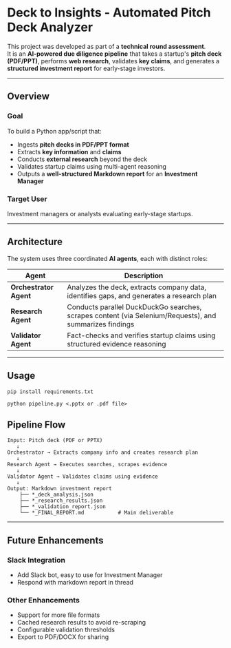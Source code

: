 # Deck to Insights - Automated Pitch Deck Analyzer

This project was developed as part of a **technical round assessment**.  
It is an **AI-powered due diligence pipeline** that takes a startup's **pitch deck (PDF/PPT)**, performs **web research**, validates **key claims**, and generates a **structured investment report** for early-stage investors.

---

## Overview

### Goal
To build a Python app/script that:
- Ingests **pitch decks in PDF/PPT format**
- Extracts **key information** and **claims**
- Conducts **external research** beyond the deck
- Validates startup claims using multi-agent reasoning
- Outputs a **well-structured Markdown report** for an **Investment Manager**

### Target User
Investment managers or analysts evaluating early-stage startups.

---

## Architecture

The system uses three coordinated **AI agents**, each with distinct roles:

| Agent | Description |
|--------|--------------|
| **Orchestrator Agent** | Analyzes the deck, extracts company data, identifies gaps, and generates a research plan |
| **Research Agent** | Conducts parallel DuckDuckGo searches, scrapes content (via Selenium/Requests), and summarizes findings |
| **Validator Agent** | Fact-checks and verifies startup claims using structured evidence reasoning |

---

## Usage
```text
pip install requirements.txt

python pipeline.py <.pptx or .pdf file>
```

## Pipeline Flow

```text
Input: Pitch deck (PDF or PPTX)
   ↓
Orchestrator → Extracts company info and creates research plan
   ↓
Research Agent → Executes searches, scrapes evidence
   ↓
Validator Agent → Validates claims using evidence
   ↓
Output: Markdown investment report  
    ├── *_deck_analysis.json
    ├── *_research_results.json
    ├── *_validation_report.json
    └── *_FINAL_REPORT.md           # Main deliverable
```

--- 
## Future Enhancements
### Slack Integration
- Add Slack bot, easy to use for Investment Manager
- Respond with markdown report in thread

### Other Enhancements
- Support for more file formats
- Cached research results to avoid re-scraping
- Configurable validation thresholds
- Export to PDF/DOCX for sharing
